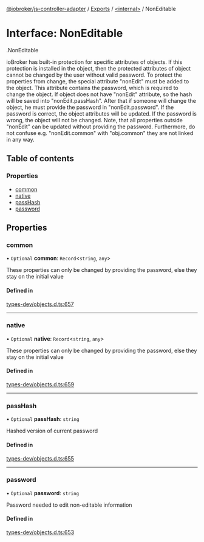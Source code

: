 [@iobroker/js-controller-adapter](../README.md) / [Exports](../modules.md) / [<internal\>](../modules/internal_.md) / NonEditable

# Interface: NonEditable

[<internal>](../modules/internal_.md).NonEditable

ioBroker has built-in protection for specific attributes of objects. If this protection is installed in the object, then the protected attributes of object cannot be changed by the user without valid password.
To protect the properties from change, the special attribute "nonEdit" must be added to the object. This attribute contains the password, which is required to change the object.
If object does not have "nonEdit" attribute, so the hash will be saved into "nonEdit.passHash". After that if someone will change the object, he must provide the password in "nonEdit.password".
If the password is correct, the object attributes will be updated. If the password is wrong, the object will not be changed.
Note, that all properties outside "nonEdit" can be updated without providing the password. Furthermore, do not confuse e.g. "nonEdit.common" with "obj.common" they are not linked in any way.

## Table of contents

### Properties

- [common](internal_.NonEditable.md#common)
- [native](internal_.NonEditable.md#native)
- [passHash](internal_.NonEditable.md#passhash)
- [password](internal_.NonEditable.md#password)

## Properties

### common

• `Optional` **common**: `Record`<`string`, `any`\>

These properties can only be changed by providing the password, else they stay on the initial value

#### Defined in

[types-dev/objects.d.ts:657](https://github.com/ioBroker/ioBroker.js-controller/blob/548ee4ea/packages/types-dev/objects.d.ts#L657)

___

### native

• `Optional` **native**: `Record`<`string`, `any`\>

These properties can only be changed by providing the password, else they stay on the initial value

#### Defined in

[types-dev/objects.d.ts:659](https://github.com/ioBroker/ioBroker.js-controller/blob/548ee4ea/packages/types-dev/objects.d.ts#L659)

___

### passHash

• `Optional` **passHash**: `string`

Hashed version of current password

#### Defined in

[types-dev/objects.d.ts:655](https://github.com/ioBroker/ioBroker.js-controller/blob/548ee4ea/packages/types-dev/objects.d.ts#L655)

___

### password

• `Optional` **password**: `string`

Password needed to edit non-editable information

#### Defined in

[types-dev/objects.d.ts:653](https://github.com/ioBroker/ioBroker.js-controller/blob/548ee4ea/packages/types-dev/objects.d.ts#L653)
